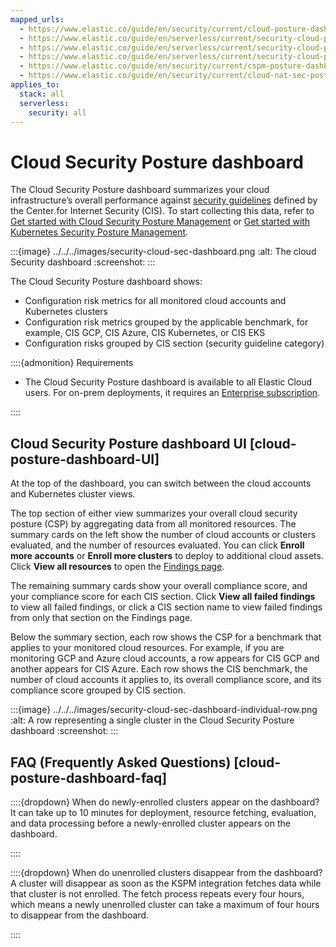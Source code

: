 ```yaml
---
mapped_urls:
  - https://www.elastic.co/guide/en/security/current/cloud-posture-dashboard.html
  - https://www.elastic.co/guide/en/serverless/current/security-cloud-posture-dashboard-dash.html
  - https://www.elastic.co/guide/en/serverless/current/security-cloud-posture-dashboard-dash-cspm.html
  - https://www.elastic.co/guide/en/serverless/current/security-cloud-posture-dashboard-dash-kspm.html
  - https://www.elastic.co/guide/en/security/current/cspm-posture-dashboard.html
  - https://www.elastic.co/guide/en/security/current/cloud-nat-sec-posture-dashboard.html
applies_to:
  stack: all
  serverless:
    security: all
---
```


# Cloud Security Posture dashboard

The Cloud Security Posture dashboard summarizes your cloud infrastructure’s overall performance against [security guidelines](/solutions/security/cloud/benchmarks.md) defined by the Center for Internet Security (CIS). To start collecting this data, refer to [Get started with Cloud Security Posture Management](/solutions/security/cloud/get-started-with-cspm-for-aws.md) or [Get started with Kubernetes Security Posture Management](/solutions/security/cloud/get-started-with-kspm.md).

:::{image} ../../../images/security-cloud-sec-dashboard.png
:alt: The cloud Security dashboard
:screenshot:
:::

The Cloud Security Posture dashboard shows:

* Configuration risk metrics for all monitored cloud accounts and Kubernetes clusters
* Configuration risk metrics grouped by the applicable benchmark, for example, CIS GCP, CIS Azure, CIS Kubernetes, or CIS EKS
* Configuration risks grouped by CIS section (security guideline category)

::::{admonition} Requirements
* The Cloud Security Posture dashboard is available to all Elastic Cloud users. For on-prem deployments, it requires an [Enterprise subscription](https://www.elastic.co/pricing).

::::



## Cloud Security Posture dashboard UI [cloud-posture-dashboard-UI]

At the top of the dashboard, you can switch between the cloud accounts and Kubernetes cluster views.

The top section of either view summarizes your overall cloud security posture (CSP) by aggregating data from all monitored resources. The summary cards on the left show the number of cloud accounts or clusters evaluated, and the number of resources evaluated. You can click **Enroll more accounts** or **Enroll more clusters** to deploy to additional cloud assets. Click **View all resources** to open the [Findings page](/solutions/security/cloud/findings-page-2.md).

The remaining summary cards show your overall compliance score, and your compliance score for each CIS section. Click **View all failed findings** to view all failed findings, or click a CIS section name to view failed findings from only that section on the Findings page.

Below the summary section, each row shows the CSP for a benchmark that applies to your monitored cloud resources. For example, if you are monitoring GCP and Azure cloud accounts, a row appears for CIS GCP and another appears for CIS Azure. Each row shows the CIS benchmark, the number of cloud accounts it applies to, its overall compliance score, and its compliance score grouped by CIS section.

:::{image} ../../../images/security-cloud-sec-dashboard-individual-row.png
:alt: A row representing a single cluster in the Cloud Security Posture dashboard
:screenshot:
:::


## FAQ (Frequently Asked Questions) [cloud-posture-dashboard-faq]

::::{dropdown} When do newly-enrolled clusters appear on the dashboard?
It can take up to 10 minutes for deployment, resource fetching, evaluation, and data processing before a newly-enrolled cluster appears on the dashboard.

::::


::::{dropdown} When do unenrolled clusters disappear from the dashboard?
A cluster will disappear as soon as the KSPM integration fetches data while that cluster is not enrolled. The fetch process repeats every four hours, which means a newly unenrolled cluster can take a maximum of four hours to disappear from the dashboard.

::::


